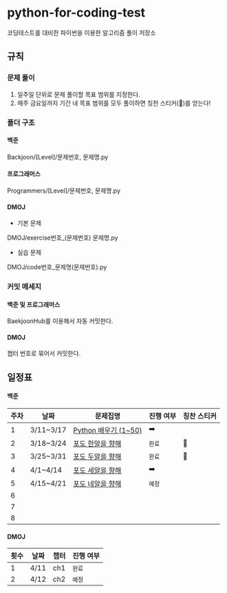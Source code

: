 # python-for-coding-test
코딩테스트를 대비한 파이썬을 이용한 알고리즘 풀이 저장소

## 규칙
### 문제 풀이
1. 일주일 단위로 문제 풀이할 목표 범위를 지정한다.
2. 매주 금요일까지 기간 내 목표 범위를 모두 풀이하면 칭찬 스티커(🍇)를 얻는다!

### 폴더 구조
#### 백준
Backjoon/[Level]/문제번호, 문제명.py

#### 프로그래머스
Programmers/[Level]/문제번호, 문제명.py

#### DMOJ
- 기본 문제

DMOJ/exercise번호_(문제번호) 문제명.py


- 실습 문제

DMOJ/code번호_문제명(문제번호).py

### 커밋 메세지
#### 백준 및 프로그래머스
BaekjoonHub를 이용해서 자동 커밋한다.

#### DMOJ
챕터 번호로 묶어서 커밋한다.

## 일정표

#### 백준


| 주차	| 날짜 | 문제집명 | 진행 여부 | 칭찬 스티커	|	
|---|---|-----|---|---|
|1| 3/11~3/17 |	[Python 배우기 (1~50)](https://www.acmicpc.net/workbook/view/459)  | ➡️ |  |
|2| 3/18~3/24 | [포도 한알을 향해](https://www.acmicpc.net/workbook/view/459)  |  `완료` |   🍇   | 
|3| 3/25~3/31 | [포도 두알을 향해](https://www.acmicpc.net/group/workbook/view/17368/55726) |  `완료` |    🍇    | 
|4| 4/1~4/14 | [포도 세알을 향해](https://www.acmicpc.net/group/workbook/view/17368/56134) |  ➡️ |   |
|5| 4/15~4/21 | [포도 네알을 향해]() | `예정` | |
|6|
|7|
|8|



#### DMOJ
| 횟수 | 날짜 | 챕터 | 진행 여부	|	
|---|---|---|---|
|1| 4/11 |	ch1 | `완료` |
|2| 4/12 | ch2 | `예정` |

